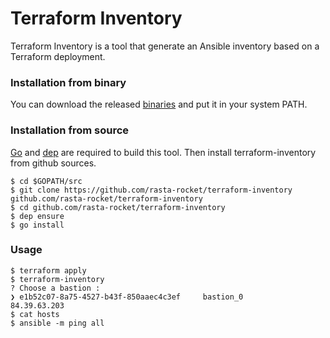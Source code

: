 # Terraform Inventory
Terraform Inventory is a tool that generate an Ansible inventory based on a Terraform deployment.

### Installation from binary
You can download the released [binaries](https://github.com/rasta-rocket/terraform-inventory/releases) and put it in your system PATH.

### Installation from source
[Go](https://golang.org/) and [dep](https://github.com/golang/dep) are required to build this tool.
Then install terraform-inventory from github sources.

```
$ cd $GOPATH/src
$ git clone https://github.com/rasta-rocket/terraform-inventory github.com/rasta-rocket/terraform-inventory
$ cd github.com/rasta-rocket/terraform-inventory
$ dep ensure
$ go install
```

### Usage
```
$ terraform apply
$ terraform-inventory
? Choose a bastion :
❯ e1b52c07-8a75-4527-b43f-850aaec4c3ef     bastion_0                      84.39.63.203
$ cat hosts
$ ansible -m ping all
```
